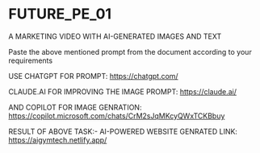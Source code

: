 # FUTURE_PE_01
A MARKETING VIDEO WITH AI-GENERATED IMAGES AND TEXT

Paste the above mentioned prompt from the document according to your requirements

USE CHATGPT FOR PROMPT: https://chatgpt.com/

CLAUDE.AI FOR IMPROVING THE IMAGE PROMPT: https://claude.ai/

AND COPILOT FOR IMAGE GENRATION: https://copilot.microsoft.com/chats/CrM2sJqMKcyQWxTCKBbuy 

RESULT OF ABOVE TASK:- AI-POWERED WEBSITE GENRATED LINK: https://aigymtech.netlify.app/
